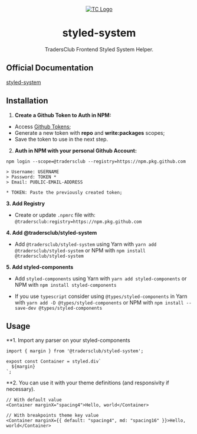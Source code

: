 <p align="center">
  <a href="https://styled-system.com/" rel="noopener" target="_blank"><img src="https://tc.com.br/wp-content/themes/tradersclub/img/tc-out.png" alt="TC Logo"></a></p>
</p>
<h1 align="center">styled-system</h1>

<div align="center">
TradersClub Frontend Styled System Helper.
</div>

## Official Documentation

[styled-system](https://styled-system.com/)

## Installation

1. **Create a Github Token to Auth in NPM:**

- Access [Github Tokens](https://github.com/settings/tokens);
- Generate a new token with **repo** and **write:packages** scopes;
- Save the token to use in the next step.

2. **Auth in NPM with your personal Github Account:**

```
npm login --scope=@tradersclub --registry=https://npm.pkg.github.com

> Username: USERNAME
> Password: TOKEN *
> Email: PUBLIC-EMAIL-ADDRESS

* TOKEN: Paste the previously created token;
```

**3. Add Registry**

- Create or update `.npmrc` file with: `@tradersclub:registry=https://npm.pkg.github.com`

**4. Add @tradersclub/styled-system**

- Add `@tradersclub/styled-system` using Yarn with `yarn add @tradersclub/styled-system` or NPM with `npm install @tradersclub/styled-system`

**5. Add styled-components**

- Add `styled-components` using Yarn with `yarn add styled-components` or NPM with `npm install styled-components`

- If you use `typescript` consider using `@types/styled-components` in Yarn with `yarn add -D @types/styled-components` or NPM with `npm install --save-dev @types/styled-components`

## Usage

**1. Import any parser on your styled-components

```tsx
import { margin } from '@tradersclub/styled-system';

expost const Container = styled.div`
  ${margin}
`;
```

**2. You can use it with your theme definitions (and responsivity if necessary).

```tsx
// With default value
<Container marginX="spacing4">Hello, world</Container>

// With breakpoints theme key value
<Container marginX={{ default: "spacing4", md: "spacing16" }}>Hello, world</Container>
```

